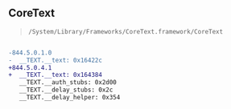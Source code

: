 ## CoreText

> `/System/Library/Frameworks/CoreText.framework/CoreText`

```diff

-844.5.0.1.0
-  __TEXT.__text: 0x16422c
+844.5.0.4.1
+  __TEXT.__text: 0x164384
   __TEXT.__auth_stubs: 0x2d00
   __TEXT.__delay_stubs: 0x2c
   __TEXT.__delay_helper: 0x354

```
